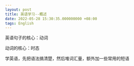```yaml
---
layout: post
title: 英语学习--概述
date: 2022-05-28 15:30:35.000000000 +08:00
tags: English
---
```


英语句子的核心：动词

动词的核心：时态

学英语，先把语法搞清楚，然后堆词汇量，额外加一些常用的短语